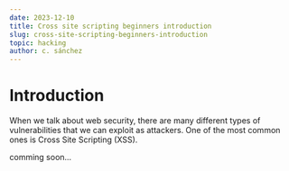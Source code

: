 ```yaml
---
date: 2023-12-10
title: Cross site scripting beginners introduction 
slug: cross-site-scripting-beginners-introduction 
topic: hacking
author: c. sánchez
---
```


# Introduction

When we talk about web security, there are many different types of vulnerabilities that we can exploit as attackers. One of the most common ones is Cross Site Scripting (XSS).  

comming soon...